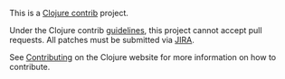 This is a [Clojure contrib] project.

Under the Clojure contrib [guidelines], this project cannot accept
pull requests. All patches must be submitted via [JIRA].

See [Contributing] on the Clojure website for
more information on how to contribute.

[Clojure contrib]: https://clojure.org/community/contrib_libs
[Contributing]: https://clojure.org/community/contributing
[JIRA]: https://clojure.atlassian.net/browse/LOGIC
[guidelines]: https://clojure.org/community/contrib_howto
